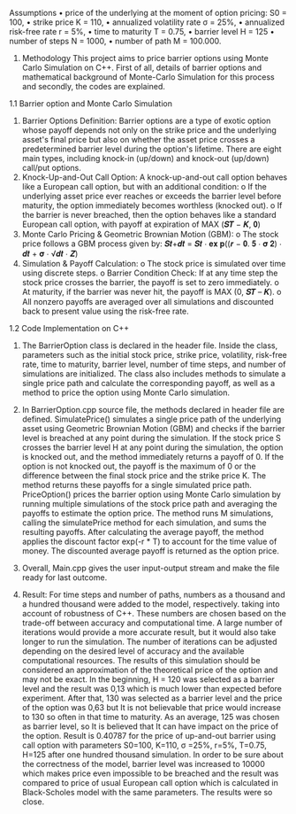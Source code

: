 Assumptions
• price of the underlying at the moment of option pricing: S0 = 100,
• strike price K = 110,
• annualized volatility rate σ = 25%,
• annualized risk-free rate r = 5%,
• time to maturity T = 0.75,
• barrier level H = 125
• number of steps N = 1000,
• number of path M = 100.000.
1. Methodology
This project aims to price barrier options using Monte Carlo Simulation on C++. First of all,
details of barrier options and mathematical background of Monte-Carlo Simulation for
this process and secondly, the codes are explained.



1.1 Barrier option and Monte Carlo Simulation
1. Barrier Options Definition:
Barrier options are a type of exotic option whose payoff depends not only on the strike
price and the underlying asset's final price but also on whether the asset price crosses a
predetermined barrier level during the option's lifetime. There are eight main types,
including knock-in (up/down) and knock-out (up/down) call/put options.
2. Knock-Up-and-Out Call Option:
A knock-up-and-out call option behaves like a European call option, but with an
additional condition:
o If the underlying asset price ever reaches or exceeds the barrier level before
maturity, the option immediately becomes worthless (knocked out).
o If the barrier is never breached, then the option behaves like a standard
European call option, with payoff at expiration of MAX (𝑺𝑻 − 𝑲, 𝟎)
3. Monte Carlo Pricing & Geometric Brownian Motion (GBM):
o The stock price follows a GBM process given by:
 𝑺𝒕+𝒅𝒕 = 𝑺𝒕
⋅ 𝐞𝐱 𝐩((𝒓 − 𝟎. 𝟓 ⋅ 𝛔
𝟐) ⋅ 𝒅𝒕 + 𝛔 ⋅ √𝒅𝒕 ⋅ 𝒁)
4. Simulation & Payoff Calculation:
o The stock price is simulated over time using discrete steps.
o Barrier Condition Check: If at any time step the stock price crosses the barrier,
the payoff is set to zero immediately.
o At maturity, if the barrier was never hit, the payoff is MAX (0, 𝑺𝑻 – 𝑲).
o All nonzero payoffs are averaged over all simulations and discounted back to
present value using the risk-free rate.



1.2 Code Implementation on C++
1. The BarrierOption class is declared in the header file. Inside the class, parameters such
as the initial stock price, strike price, volatility, risk-free rate, time to maturity, barrier
level, number of time steps, and number of simulations are initialized. The class also
includes methods to simulate a single price path and calculate the corresponding payoff,
as well as a method to price the option using Monte Carlo simulation.
2. In BarrierOption.cpp source file, the methods declared in header file are defined.
SimulatePrice() simulates a single price path of the underlying asset using Geometric
Brownian Motion (GBM) and checks if the barrier level is breached at any point during
the simulation. If the stock price S crosses the barrier level H at any point during the
simulation, the option is knocked out, and the method immediately returns a payoff of 0.
If the option is not knocked out, the payoff is the maximum of 0 or the difference
between the final stock price and the strike price K. The method returns these payoffs
for a single simulated price path.
PriceOption() prices the barrier option using Monte Carlo simulation by running multiple
simulations of the stock price path and averaging the payoffs to estimate the option
price. The method runs M simulations, calling the simulatePrice method for each
simulation, and sums the resulting payoffs. After calculating the average payoff, the
method applies the discount factor exp(-r * T) to account for the time value of money.
The discounted average payoff is returned as the option price.
3. Overall, Main.cpp gives the user input-output stream and make the file ready for last
outcome.




2. Result:
For time steps and number of paths, numbers as a thousand and a hundred thousand were
added to the model, respectively. taking into account of robustness of C++. These numbers
are chosen based on the trade-off between accuracy and computational time. A large number
of iterations would provide a more accurate result, but it would also take longer to run the
simulation. The number of iterations can be adjusted depending on the desired level of
accuracy and the available computational resources. The results of this simulation should be
considered an approximation of the theoretical price of the option and may not be exact.
In the beginning, H = 120 was selected as a barrier level and the result was 0,13 which is
much lower than expected before experiment. After that, 130 was selected as a barrier level
and the price of the option was 0,63 but It is not believable that price would increase to 130
so often in that time to maturity. As an average, 125 was chosen as barrier level, so It is
believed that It can have impact on the price of the option. Result is 0.40787 for the price of
up-and-out barrier using call option with parameters S0=100, K=110, σ =25%, r=5%, T=0.75,
H=125 after one hundred thousand simulation.
In order to be sure about the correctness of the model, barrier level was increased to 10000
which makes price even impossible to be breached and the result was compared to price of
usual European call option which is calculated in Black-Scholes model with the same
parameters. The results were so close.
